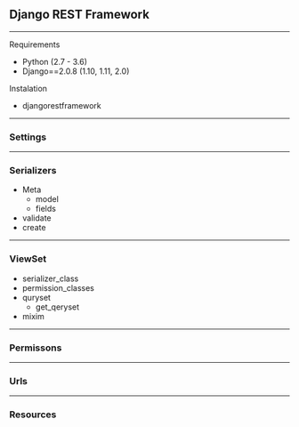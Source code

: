 ## Django REST Framework

---

Requirements

- Python (2.7 - 3.6)
- Django==2.0.8 (1.10, 1.11, 2.0)

Instalation

- djangorestframework

---

### Settings

---

### Serializers
- Meta
    - model
    - fields 
- validate
- create

---

### ViewSet
- serializer_class
- permission_classes
- quryset
    - get_qeryset 
- mixim

---

### Permissons

--- 

### Urls

---

### Resources